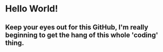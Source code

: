 # Hello World!

## Keep your eyes out for this GitHub, I'm really beginning to get the hang of this whole 'coding' thing.
